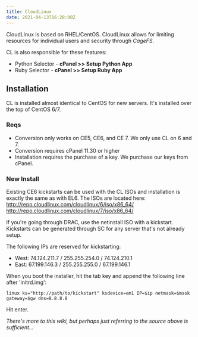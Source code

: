 ```yaml
---
title: CloudLinux
date: 2021-04-13T16:28:00Z
---
```


CloudLinux is based on RHEL/CentOS. CloudLinux allows for limiting resources for
individual users and security through _CageFS_.

CL is also responsible for these features:
* Python Selector - **cPanel >> Setup Python App**
* Ruby Selector - **cPanel >> Setup Ruby App**

## Installation 

CL is installed almost identical to CentOS for new servers. It's installed over
the top of CentOS 6/7.

### Reqs

* Conversion only works on CE5, CE6, and CE 7. We only use CL on 6 and 7.
* Conversion requires cPanel 11.30 or higher
* Installation requires the purchase of a key. We purchase our keys from cPanel.

### New Install

Existing CE6 kickstarts can be used with the CL ISOs and installation is exactly
the same as with EL6. The ISOs are located here:
http://repo.cloudlinux.com/cloudlinux/6/iso/x86_64/
http://repo.cloudlinux.com/cloudlinux/7/iso/x86_64/

If you're going through DRAC, use the netinstall ISO with a kickstart.
Kickstarts can be generated through SC for any server that's not already setup. 

The following IPs are reserved for kickstarting:
* West: 74.124.211.7 / 255.255.254.0 / 74.124.210.1
* East: 67.199.146.3 / 255.255.255.0 / 67.199.146.1

When you boot the installer, hit the tab key and append the following line after
'initrd.img':
```
linux ks="http://path/to/kickstart" ksdevice=em1 IP=$ip netmask=$mask gateway=$gw dns=8.8.8.8
```

Hit enter.



_There's more to this wiki, but perhaps just referring to the source above is sufficient..._
